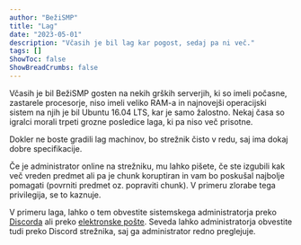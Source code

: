 ```yaml
---
author: "BežiSMP"
title: "Lag"
date: "2023-05-01"
description: "Včasih je bil lag kar pogost, sedaj pa ni več."
tags: []
ShowToc: false
ShowBreadCrumbs: false
---
```


Včasih je bil BežiSMP gosten na nekih grških serverjih, ki so imeli počasne, zastarele procesorje, niso imeli veliko RAM-a in najnovejši operacijski sistem na njih je bil Ubuntu 16.04 LTS, kar je samo žalostno. Nekaj časa so igralci morali trpeti grozne posledice laga, ki pa niso več prisotne.

Dokler ne boste gradili lag machinov, bo strežnik čisto v redu, saj ima dokaj dobre specifikacije.

Če je administrator online na strežniku, mu lahko pišete, če ste izgubili kak več vreden predmet ali pa je chunk koruptiran in vam bo poskušal najbolje pomagati (povrniti predmet oz. popraviti chunk). V primeru zlorabe tega privilegija, se to kaznuje.

V primeru laga, lahko o tem obvestite sistemskega administratorja preko [Discorda](https://discord.com/users/761599472454205531) ali preko [elektronske pošte](mailto:mitja@severkar.eu). Seveda lahko administratorja obvestite tudi preko Discord strežnika, saj ga administrator redno preglejuje.

